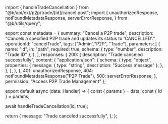 import { handleTradeCancellation } from "@b/api/ext/p2p/trade/[id]/cancel.post";
import {
  unauthorizedResponse,
  notFoundMetadataResponse,
  serverErrorResponse,
} from "@b/utils/query";

export const metadata = {
  summary: "Cancel a P2P trade",
  description:
    "Cancels a specified P2P trade and updates its status to 'CANCELLED'.",
  operationId: "cancelTrade",
  tags: ["Admin","P2P", "Trade"],
  parameters: [
    {
      name: "id",
      in: "path",
      required: true,
      schema: { type: "number", description: "Trade ID" },
    },
  ],
  responses: {
    200: {
      description: "Trade canceled successfully",
      content: {
        "application/json": {
          schema: {
            type: "object",
            properties: {
              message: { type: "string", description: "Success message" },
            },
          },
        },
      },
    },
    401: unauthorizedResponse,
    404: notFoundMetadataResponse("P2P Trade"),
    500: serverErrorResponse,
  },
  permission: "Access P2P Trade Management"
};

export default async (data: Handler) => {
  const { params } = data;
  const { id } = params;

  await handleTradeCancellation(id, true);

  return {
    message: "Trade canceled successfully",
  };
};
